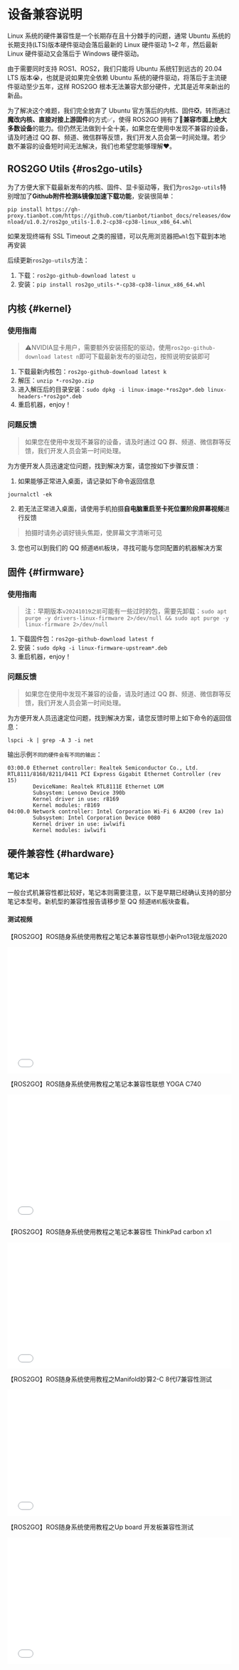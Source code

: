 # 设备兼容说明

Linux 系统的硬件兼容性是一个长期存在且十分棘手的问题，通常 Ubuntu 系统的长期支持(LTS)版本硬件驱动会落后最新的 Linux 硬件驱动 1~2 年，然后最新 Linux 硬件驱动又会落后于 Windows 硬件驱动。

由于需要同时支持 ROS1、ROS2，我们只能将 Ubuntu 系统钉到远古的 20.04 LTS 版本😭，也就是说如果完全依赖 Ubuntu 系统的硬件驱动，将落后于主流硬件驱动至少五年，这样 ROS2GO 根本无法兼容大部分硬件，尤其是近年来新出的新品。

为了解决这个难题，我们完全放弃了 Ubuntu 官方落后的内核、固件❎，转而通过**魔改内核、直接对接上游固件**的方式✅，使得 ROS2GO 拥有了🔨**兼容市面上绝大多数设备**的能力。但仍然无法做到十全十美，如果您在使用中发现不兼容的设备，请及时通过 QQ 群、频道、微信群等反馈，我们开发人员会第一时间处理。若少数不兼容的设备短时间无法解决，我们也希望您能够理解♥️。

## ROS2GO Utils {#ros2go-utils}

为了方便大家下载最新发布的内核、固件、显卡驱动等，我们为`ros2go-utils`特别增加了**Github附件检测&镜像加速下载功能**，安装很简单：

`pip install https://gh-proxy.tianbot.com/https://github.com/tianbot/tianbot_docs/releases/download/u1.0.2/ros2go_utils-1.0.2-cp38-cp38-linux_x86_64.whl`

如果发现终端有 SSL Timeout 之类的报错，可以先用浏览器把`whl`包下载到本地再安装

后续更新`ros2go-utils`方法：

1. 下载：`ros2go-github-download latest u`
2. 安装：`pip install ros2go_utils-*-cp38-cp38-linux_x86_64.whl`

## 内核 {#kernel}

### 使用指南

> ⚠️NVIDIA显卡用户，需要额外安装搭配的驱动，使用`ros2go-github-download latest n`即可下载最新发布的驱动包，按照说明安装即可

1. 下载最新内核包：`ros2go-github-download latest k`
2. 解压：`unzip *-ros2go.zip`
3. 进入解压后的目录安装：`sudo dpkg -i linux-image-*ros2go*.deb linux-headers-*ros2go*.deb`
4. 重启机器，enjoy！

### 问题反馈

> 如果您在使用中发现不兼容的设备，请及时通过 QQ 群、频道、微信群等反馈，我们开发人员会第一时间处理。

为方便开发人员迅速定位问题，找到解决方案，请您按如下步骤反馈：

1. 如果能够正常进入桌面，请记录如下命令返回信息

```shell
journalctl -ek
```

2. 若无法正常进入桌面，请使用手机拍摄**自电脑重启至卡死位置阶段屏幕视频**进行反馈

> 拍摄时请务必调好镜头焦距，使屏幕文字清晰可见

3. 您也可以到我们的 QQ 频道`晒机`板块，寻找可能与您同配置的机器解决方案

## 固件 {#firmware}

### 使用指南

> 注：早期版本`v20241019之前`可能有一些过时的包，需要先卸载：`sudo apt purge -y drivers-linux-firmware 2>/dev/null && sudo apt purge -y linux-firmware 2>/dev/null` 

1. 下载固件包：`ros2go-github-download latest f`
2. 安装：`sudo dpkg -i linux-firmware-upstream*.deb`
3. 重启机器，enjoy！

### 问题反馈

> 如果您在使用中发现不兼容的设备，请及时通过 QQ 群、频道、微信群等反馈，我们开发人员会第一时间处理。

为方便开发人员迅速定位问题，找到解决方案，请您反馈时带上如下命令的返回信息：

```shell
lspci -k | grep -A 3 -i net
```

输出示例`不同的硬件会有不同的输出`：

```
03:00.0 Ethernet controller: Realtek Semiconductor Co., Ltd. RTL8111/8168/8211/8411 PCI Express Gigabit Ethernet Controller (rev 15)
        DeviceName: Realtek RTL8111E Ethernet LOM
        Subsystem: Lenovo Device 390b
        Kernel driver in use: r8169
        Kernel modules: r8169
04:00.0 Network controller: Intel Corporation Wi-Fi 6 AX200 (rev 1a)
        Subsystem: Intel Corporation Device 0080
        Kernel driver in use: iwlwifi
        Kernel modules: iwlwifi
```

## 硬件兼容性 {#hardware}

### 笔记本

一般台式机兼容性都比较好，笔记本则需要注意，以下是早期已经确认支持的部分笔记本型号。新机型的兼容性报告请移步至 QQ 频道`晒机`板块查看。

#### 测试视频

【ROS2GO】ROS随身系统使用教程之笔记本兼容性联想小新Pro13锐龙版2020

<div style="position: relative; padding-bottom: 56.25%; height: 0;">
  <iframe src="//player.bilibili.com/player.html?aid=583439719&bvid=BV1Uz4y197dP&cid=201273021&p=1&autoplay=0" frameborder="no" scrolling="no" 
    style="position: absolute; top: 0; left: 0; width: 100%; height: 100%;"></iframe>
</div>

【ROS2GO】ROS随身系统使用教程之笔记本兼容性联想 YOGA C740

<div style="position: relative; padding-bottom: 56.25%; height: 0;">
  <iframe src="//player.bilibili.com/player.html?aid=841039962&bvid=BV1h54y1B7cT&cid=203574808&p=1&autoplay=0" frameborder="no" scrolling="no" 
    style="position: absolute; top: 0; left: 0; width: 100%; height: 100%;"></iframe>
</div>

【ROS2GO】ROS随身系统使用教程之笔记本兼容性 ThinkPad carbon x1

<div style="position: relative; padding-bottom: 56.25%; height: 0;">
  <iframe src="//player.bilibili.com/player.html?aid=926076448&bvid=BV1xT4y1J7Uu&cid=203592423&p=1&autoplay=0" frameborder="no" scrolling="no" 
    style="position: absolute; top: 0; left: 0; width: 100%; height: 100%;"></iframe>
</div>

【ROS2GO】ROS随身系统使用教程之Manifold妙算2-C 8代I7兼容性测试

<div style="position: relative; padding-bottom: 56.25%; height: 0;">
  <iframe src="//player.bilibili.com/player.html?aid=243789560&bvid=BV1Mv411z7Mi&cid=212258480&p=1&autoplay=0" frameborder="no" scrolling="no" 
    style="position: absolute; top: 0; left: 0; width: 100%; height: 100%;"></iframe>
</div>

【ROS2GO】ROS随身系统使用教程之Up board 开发板兼容性测试

<div style="position: relative; padding-bottom: 56.25%; height: 0;">
  <iframe src="//player.bilibili.com/player.html?aid=243951912&bvid=BV17v411q7jU&cid=213329574&p=1&autoplay=0" frameborder="no" scrolling="no" 
    style="position: absolute; top: 0; left: 0; width: 100%; height: 100%;"></iframe>
</div>
